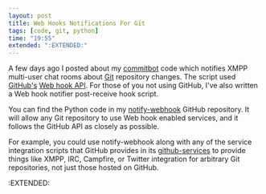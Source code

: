 ```yaml
---
layout: post
title: Web Hooks Notifications For Git
tags: [code, git, python]
time: "19:55"
extended: ":EXTENDED:"
---
```


A few days ago I posted about my [commitbot](http://github.com/metajack/commitbot/tree/master) code which notifies XMPP multi-user chat rooms about [Git](http://git.or.cz) repository changes.  The script used [GitHub's](http://github.com) [Web hook API](http://github.com/guides/post-receive-hooks).  For those of you not using GitHub, I've also written a Web hook notifier post-receive hook script.

You can find the Python code in my [notify-webhook](http://github.com/metajack/notify-webhook/tree/master) GitHub repository.  It will allow any Git repository to use Web hook enabled services, and it follows the GitHub API as closely as possible.  

For example, you could use notify-webhook along with any of the service integration scripts that GitHub provides in its [github-services](http://github.com/github/github-services/tree/master) to provide things like XMPP, IRC, Campfire, or Twitter integration for arbitrary Git repositories, not just those hosted on GitHub.

:EXTENDED:



